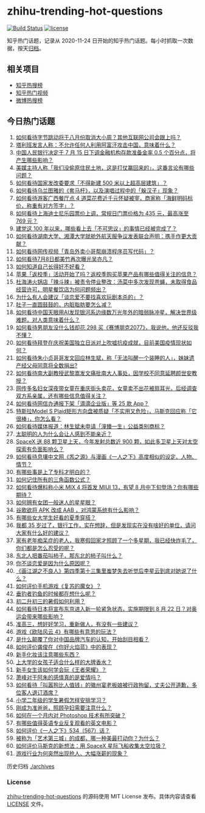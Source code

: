 # zhihu-trending-hot-questions

[![Build Status](https://github.com/justjavac/zhihu-trending-hot-questions/workflows/ci/badge.svg?branch=master)](https://github.com/justjavac/zhihu-trending-hot-questions/actions)
[![license](https://img.shields.io/github/license/justjavac/zhihu-trending-hot-questions)](https://github.com/justjavac/zhihu-trending-hot-questions/blob/master/LICENSE)

知乎热门话题，记录从 2020-11-24 日开始的知乎热门话题。每小时抓取一次数据，按天[归档](./archives)。

## 相关项目

- [知乎热搜榜](https://github.com/justjavac/zhihu-trending-top-search)
- [知乎热门视频](https://github.com/justjavac/zhihu-trending-hot-video)
- [微博热搜榜](https://github.com/justjavac/weibo-trending-hot-search)

## 今日热门话题

<!-- BEGIN -->
<!-- 最后更新时间 Sat Jul 10 2021 01:12:35 GMT+0800 (China Standard Time) -->

1. [如何看待字节跳动将于八月份取消大小周？其他互联网公司会跟上吗？](https://www.zhihu.com/question/471196364)
2. [塔利班发言人称：不允许任何人利用阿富汗攻击中国，意味着什么？](https://www.zhihu.com/question/471209373)
3. [中国人民银行决定于 7 月 15 日下调金融机构存款准备金率 0.5
   个百分点，将产生哪些影响？](https://www.zhihu.com/question/471178899)
4. [美媒主持人称「我们没偷原住民土地，这是打仗赢回来的」，这番言论有哪些问题？](https://www.zhihu.com/question/471060396)
5. [如何看待国家发改委要求「不得新建 500 米以上超高层建筑」？](https://www.zhihu.com/question/470500743)
6. [如何看待乌兰图雅的《套马杆》，以及演唱过程中的「躲汉子」现象？](https://www.zhihu.com/question/467271332)
7. [如何看待游客广西餐厅点 4
   道菜花费近千元怀疑被宰，商家称「海鲜明码标价，称重有对方签字」？](https://www.zhihu.com/question/470587185)
8. [如何看待上海迪士尼乐园票价上调，常规日门票价格为 435 元，最高涨至 769
   元？](https://www.zhihu.com/question/471106076)
9. [建党这 100 年以来，哪些看上去「不可思议」的事情已经被完成了？](https://www.zhihu.com/question/468798487)
10. [如何看待湖南大学、湘潭大学就舱外航天服争议发表联合声明：携手作更大贡献？](https://www.zhihu.com/question/471210964)
11. [如何看待网传视频「青岛外卖小哥帮崩溃程序员写代码」？](https://www.zhihu.com/question/470908424)
12. [如何看待7月8日都美竹再次曝光吴亦凡？](https://www.zhihu.com/question/470964638)
13. [如何知道自己长得好不好看？](https://www.zhihu.com/question/469915498)
14. [苹果「返校季」活动开始了吗？返校季购买苹果产品有哪些值得关注的信息？](https://www.zhihu.com/question/470828574)
15. [杜海涛火锅店「辣斗辣」被责令停业整改：汤菜中多次发现苍蝇，未取得食品经营许可，明星餐饮店为何问题频出？](https://www.zhihu.com/question/470854902)
16. [为什么有人会建议「谈恋爱不要找喜欢玩剧本杀的」？](https://www.zhihu.com/question/470321362)
17. [肚子一直圆鼓鼓的，内脏脂肪要怎么减？](https://www.zhihu.com/question/45723322)
18. [如何看待中国天眼用AI发现银河系边缘数万光年外的暗弱脉冲星，解决世界级难题，对人类意味着什么？](https://www.zhihu.com/question/470923118)
19. [如何看待男朋友没什么钱却花 298
    买《赛博朋克2077》，我说他，他还反驳我不懂？](https://www.zhihu.com/question/395466027)
20. [如何看待拜登在庆祝美国独立日派对上吹嘘抗疫成就，目前美国疫情现状如何？](https://www.zhihu.com/question/470332850)
21. [如何看待朱小贞哥哥发文回应林生斌，称「无法叫醒一个装睡的人」，妹妹遗产经父母同意将全数捐出?](https://www.zhihu.com/question/470995271)
22. [如何看待南大副教授武黎嵩发文痛批南大人事处，因学校不同意延聘颜世安教授？](https://www.zhihu.com/question/470991655)
23. [网传多名妇女深夜带女童在重庆街头卖花，女童卖不出花被扇耳光，后经调查双方系亲属，还有哪些信息值得关注？](https://www.zhihu.com/question/471103183)
24. [如何看待网信办通报下架「滴滴企业版」等 25 款 App？](https://www.zhihu.com/question/471232696)
25. [特斯拉Model S
    Plaid矩形方向盘被质疑「不实用又危险」，马斯克回应称「它很棒」，你怎么看？](https://www.zhihu.com/question/465729695)
26. [如何看待媒体报道：林生斌未申请「潼臻一生」公益类别商标？](https://www.zhihu.com/question/471150295)
27. [太聪明的人为什么会让人感到不能亲近？](https://www.zhihu.com/question/449801792)
28. [SpaceX 送 88 颗卫星上天，今年发射总数近 900
    颗，如此多卫星上天对太空探索有负面影响么？](https://www.zhihu.com/question/470453437)
29. [如何看待息壤中文网《炁之源》与漫画《一人之下》高度相似的设定、人物、情节？](https://www.zhihu.com/question/470549627)
30. [有哪些事是上了专科才明白的？](https://www.zhihu.com/question/322703564)
31. [如何记住所有的三角函数公式？](https://www.zhihu.com/question/63652417)
32. [如何看待爆料称小米 MIX 4 将首发 MIUI 13，有望 8
    月中下旬登场？你有哪些期待？](https://www.zhihu.com/question/470371928)
33. [如何拥有女团一般迷人的星星眼？](https://www.zhihu.com/question/431143857)
34. [谷歌欲将 APK 改成 AAB ，对鸿蒙系统有什么影响？](https://www.zhihu.com/question/469684650)
35. [有哪些女大学生好看的夏季穿搭？](https://www.zhihu.com/question/316762010)
36. [我都 35
    岁过了，银行工作，实在想辞，但是发现实在没有啥好的单位，请问大家有什么好的建议？](https://www.zhihu.com/question/463128218)
37. [家有老年痴呆症的老人，我寒假回家才照顾了一个多星期，我已经快炸毛了，你们都是怎么忍受的呢？](https://www.zhihu.com/question/39952242)
38. [东北人把番茄叫柿子，那东北的柿子叫什么？](https://www.zhihu.com/question/459057274)
39. [你不谈恋爱是因为什么原因呢？](https://www.zhihu.com/question/470227826)
40. [《画江湖之不良人》第四季第十三集里蚩梦失去听觉后李星云到底对她说了什么？](https://www.zhihu.com/question/470890032)
41. [如何评价手机游戏《复苏的魔女》？](https://www.zhihu.com/question/470739380)
42. [垂钓者钓鱼的时候都在想什么呢？](https://www.zhihu.com/question/465012075)
43. [初二升初三的暑假如何利用？](https://www.zhihu.com/question/405276565)
44. [如何看待日本将宣布东京进入新一轮紧急状态，实施期限到 8 月 22
    日？对奥运会带来哪些影响？](https://www.zhihu.com/question/470817265)
45. [准高三，想好好学习，重新做人，有没有一些建议？](https://www.zhihu.com/question/470762012)
46. [游戏《欧陆风云 4》有哪些有意思的玩法？](https://www.zhihu.com/question/322756892)
47. [是什么颠覆了你对中国品牌汽车的认知，开始刮目相看？](https://www.zhihu.com/question/450821353)
48. [如何评价龚俊在《你好火焰蓝》中的表现？](https://www.zhihu.com/question/469735496)
49. [新手化妆该注意哪些东西？](https://www.zhihu.com/question/467014822)
50. [上大学的女孩子适合什么样的大牌香水？](https://www.zhihu.com/question/467421722)
51. [新手女生该如何学会玩《王者荣耀》？](https://www.zhihu.com/question/314613607)
52. [萧峰对于阿朱的感情真的是爱情吗？](https://www.zhihu.com/question/27494668)
53. [如何看待「叫嚣狗比人值钱」的徽州宴老板娘被行政拘留，丈夫公开道歉，多位客人退订酒席？](https://www.zhihu.com/question/470671135)
54. [小学二年级的学生暑假怎样安排学习？](https://www.zhihu.com/question/407778994)
55. [刚成为准爸爸，照顾孕妇需要注意什么？](https://www.zhihu.com/question/366967759)
56. [如何在一个月内对 Photoshop 技术有所突破？](https://www.zhihu.com/question/39164259)
57. [有哪些值得英语专业反复观看的英文电影？](https://www.zhihu.com/question/327827779)
58. [如何评价《一人之下》534（567）话？](https://www.zhihu.com/question/470973567)
59. [被称为「艺术第三城」的成都，哪一种美最打动你？为什么？](https://www.zhihu.com/question/469305591)
60. [如何评价马斯克的新想法：用 SpaceX 星际飞船收集太空垃圾？](https://www.zhihu.com/question/470417380)
61. [游戏行业为何突然出现抢人、大幅涨薪的现象？](https://www.zhihu.com/question/468141499)

<!-- END -->

历史归档 [./archives](./archives)

### License

[zhihu-trending-hot-questions](https://github.com/justjavac/zhihu-trending-hot-questions)
的源码使用 MIT License 发布。具体内容请查看 [LICENSE](./LICENSE) 文件。
